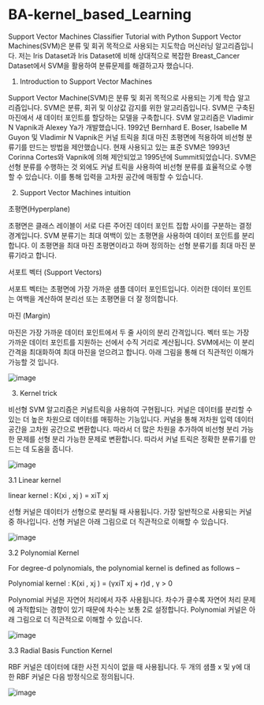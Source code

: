 # BA-kernel_based_Learning
Support Vector Machines Classifier Tutorial with Python 
Support Vector Machines(SVM)은 분류 및 회귀 목적으로 사용되는 지도학습 머신러닝 알고리즘입니다.
저는 Iris Dataset과 Iris Dataset에 비해 상대적으로 복잡한 Breast_Cancer Dataset에서 SVM을 활용하여 분류문제를 해결하고자 했습니다.
 
 1. Introduction to Support Vector Machines
 
 Support Vector Machine(SVM)은 분류 및 회귀 목적으로 사용되는 기계 학습 알고리즘입니다. SVM은 분류, 회귀 및 이상값 감지를 위한 알고리즘입니다. SVM은 구축된 마진에서 새 데이터 포인트를 할당하는 모델을 구축합니다. SVM 알고리즘은 Vladimir N Vapnik과 Alexey Ya가 개발했습니다. 1992년 Bernhard E. Boser, Isabelle M Guyon 및 Vladimir N Vapnik은 커널 트릭을 최대 마진 초평면에 적용하여 비선형 분류기를 만드는 방법을 제안했습니다. 현재 사용되고 있는 표준 SVM은 1993년 Corinna Cortes와 Vapnik에 의해 제안되었고 1995년에 Summit되었습니다. SVM은 선형 분류를 수행하는 것 외에도 커널 트릭을 사용하여 비선형 분류를 효율적으로 수행할 수 있습니다. 이를 통해 입력을 고차원 공간에 매핑할 수 있습니다.
 
 2. Support Vector Machines intuition
 
 초평면(Hyperplane) 
 
초평면은 클래스 레이블이 서로 다른 주어진 데이터 포인트 집합 사이를 구분하는 결정 경계입니다. SVM 분류기는 최대 여백이 있는 초평면을 사용하여 데이터 포인트를 분리합니다. 이 초평면을 최대 마진 초평면이라고 하며 정의하는 선형 분류기를 최대 마진 분류기라고 합니다. 
 
 서포트 벡터 (Support Vectors)
 
서포트 벡터는 초평면에 가장 가까운 샘플 데이터 포인트입니다. 이러한 데이터 포인트는 여백을 계산하여 분리선 또는 초평면을 더 잘 정의합니다. 
 
 마진 (Margin)
 
마진은 가장 가까운 데이터 포인트에서 두 줄 사이의 분리 간격입니다. 벡터 또는 가장 가까운 데이터 포인트를 지원하는 선에서 수직 거리로 계산됩니다. SVM에서는 이 분리 간격을 최대화하여 최대 마진을 얻으려고 합니다. 아래 그림을 통해 더 직관적인 이해가 가능할 것 입니다.

![image](https://user-images.githubusercontent.com/71392868/199665408-2e5979ec-832d-491c-a96a-617eabf4da94.png)

3. Kernel trick

비선형 SVM 알고리즘은 커널트릭을 사용하여 구현됩니다. 커널은 데이터를 분리할 수 있는 더 높은 차원으로 데이터를 매핑하는 기능입니다. 커널을 통해 저차원 입력 데이터 공간을 고차원 공간으로 변환합니다. 따라서 더 많은 차원을 추가하여 비선형 분리 가능한 문제를 선형 분리 가능한 문제로 변환합니다. 따라서 커널 트릭은 정확한 분류기를 만드는 데 도움을 줍니다.

![image](https://user-images.githubusercontent.com/71392868/199665787-89abeecf-ef77-454b-aa82-1aebb5adff9d.png)

3.1 Linear kernel

linear kernel : K(xi , xj ) = xiT xj

선형 커널은 데이터가 선형으로 분리될 때 사용됩니다. 가장 일반적으로 사용되는 커널 중 하나입니다. 
선형 커널은 아래 그림으로 더 직관적으로 이해할 수 있습니다. 

![image](https://user-images.githubusercontent.com/71392868/199666167-2e345a54-f85e-490c-857d-105e4830e340.png)

3.2 Polynomial Kernel

For degree-d polynomials, the polynomial kernel is defined as follows –

Polynomial kernel : K(xi , xj ) = (γxiT xj + r)d , γ > 0

Polynomial 커널은 자연어 처리에서 자주 사용됩니다. 
차수가 클수록 자연어 처리 문제에 과적합되는 경향이 있기 때문에 차수는 보통 2로 설정합니다. 
Polynomial 커널은 아래 그림으로 더 직관적으로 이해할 수 있습니다.

![image](https://user-images.githubusercontent.com/71392868/199666592-44488640-56ce-4e6d-aa4a-b63a067746dd.png)

3.3 Radial Basis Function Kernel

RBF 커널은 데이터에 대한 사전 지식이 없을 때 사용됩니다.
두 개의 샘플 x 및 y에 대한 RBF 커널은 다음 방정식으로 정의됩니다.


![image](https://user-images.githubusercontent.com/71392868/199666753-c78d7616-2987-4400-b2d0-6c1bfa49a7d7.png)



